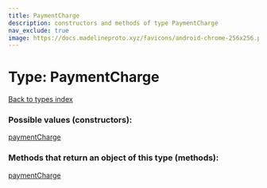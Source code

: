 ```yaml
---
title: PaymentCharge
description: constructors and methods of type PaymentCharge
nav_exclude: true
image: https://docs.madelineproto.xyz/favicons/android-chrome-256x256.png
---
```

# Type: PaymentCharge
[Back to types index](index.md)



### Possible values (constructors):

[paymentCharge](../constructors/paymentCharge.md)  



### Methods that return an object of this type (methods):



[paymentCharge](../constructors/paymentCharge.md)  

